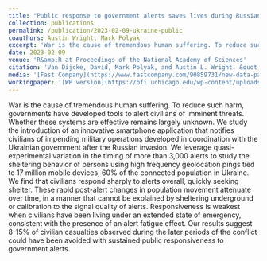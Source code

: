 ```yaml
---
title: "Public response to government alerts saves lives during Russian invasion of Ukraine"
collection: publications
permalink: /publication/2023-02-09-ukraine-public
coauthors: Austin Wright, Mark Polyak
excerpt: 'War is the cause of tremendous human suffering. To reduce such harm, governments have developed tools to alert civilians of imminent threats. Whether these systems are effective remains largely unknown. We study the introduction of an innovative smartphone application that notifies civilians of impending military operations developed in coordination with the Ukrainian government after the Russian invasion. We leverage quasi-experimental variation in the timing of more than 3,000 alerts to study the sheltering behavior of persons using high frequency geolocation pings tied to 17 million mobile devices, 60% of the connected population in Ukraine. We find that civilians respond sharply to alerts overall, quickly seeking shelter. These rapid post-alert changes in population movement attenuate over time, in a manner that cannot be explained by sheltering underground or calibration to the signal quality of alerts. Responsiveness is weakest when civilians have been living under an extended state of emergency, consistent with the presence of an alert fatigue effect. Our results suggest 8-15% of civilian casualties observed during the later periods of the conflict could have been avoided with sustained public responsiveness to government alerts.'
date: 2023-02-09
venue: 'R&amp;R at Proceedings of the National Academy of Sciences'
citation: 'Van Dijcke, David, Mark Polyak, and Austin L. Wright. &quot;Civil Response to Government Alerts Declines During Russian Invasion of Ukraine.&quot; (2022).'
media: '[Fast Company](https://www.fastcompany.com/90859731/new-data-paints-a-picture-of-a-year-of-war-in-ukraine)'
workingpaper: '[WP version](https://bfi.uchicago.edu/wp-content/uploads/2022/10/BFI_WP_2022-148.pdf)'
---
```

War is the cause of tremendous human suffering. To reduce such harm, governments have developed tools to alert civilians of imminent threats. Whether these systems are effective remains largely unknown. We study the introduction of an innovative smartphone application that notifies civilians of impending military operations developed in coordination with the Ukrainian government after the Russian invasion. We leverage quasi-experimental variation in the timing of more than 3,000 alerts to study the sheltering behavior of persons using high frequency geolocation pings tied to 17 million mobile devices, 60% of the connected population in Ukraine. We find that civilians respond sharply to alerts overall, quickly seeking shelter. These rapid post-alert changes in population movement attenuate over time, in a manner that cannot be explained by sheltering underground or calibration to the signal quality of alerts. Responsiveness is weakest when civilians have been living under an extended state of emergency, consistent with the presence of an alert fatigue effect. Our results suggest 8-15% of civilian casualties observed during the later periods of the conflict could have been avoided with sustained public responsiveness to government alerts.
